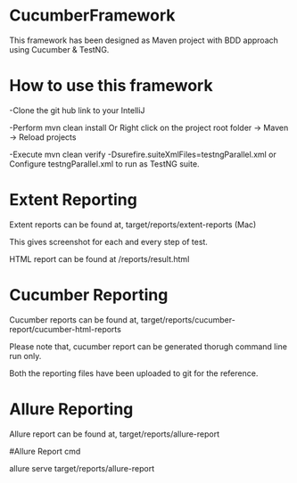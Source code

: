 # CucumberFramework
This framework has been designed as Maven project with BDD approach using Cucumber & TestNG.

# How to use this framework 
-Clone the git hub link to your IntelliJ

-Perform mvn clean install Or Right click on the project root folder -> Maven -> Reload projects

-Execute mvn clean verify -Dsurefire.suiteXmlFiles=testngParallel.xml or Configure testngParallel.xml to run as TestNG suite.


# Extent Reporting

Extent reports can be found at, target/reports/extent-reports (Mac)

This gives screenshot for each and every step of test. 

HTML report can be found at /reports/result.html

# Cucumber Reporting

Cucumber reports can be found at, target/reports/cucumber-report/cucumber-html-reports

Please note that, cucumber report can be generated thorugh command line run only.

Both the reporting files have been uploaded to git for the reference.

# Allure Reporting

Allure report can be found at, target/reports/allure-report

#Allure Report cmd

allure serve target/reports/allure-report
